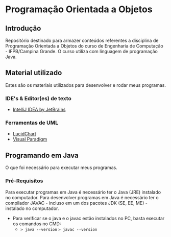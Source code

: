 # Programação Orientada a Objetos

## Introdução

Repositório destinado para armazer conteúdos referentes a disciplina de Programação Orientada a Objetos do curso de Engenharia de Computação - IFPB/Campina Grande.
O curso utiliza com linguagem de programação Java.

## Material utilizado

Estes são os materiais utilizados para desenvolver e rodar meus programas.

### IDE's & Editor(es) de texto

- [IntelliJ IDEA by JetBrains](https://www.jetbrains.com/idea/)

### Ferramentas de UML

- [LucidChart](https://www.lucidchart.com/pages/)
- [Visual Paradigm](https://online.visual-paradigm.com/pt/)

## Programando em Java

O que foi necessário para executar meus programas.

### Pré-Requisitos

Para executar programas em Java é necessário ter o Java (JRE) instalado no computador. Para desenvolver programas em Java é necessário ter o compilador JAVAC - incluso em um dos pacotes JDK (SE, EE, ME) - instalado no computador.

- Para verificar se o java e o javac estão instalados no PC, basta executar os comandos no CMD:
     * `> java --version`  `> javac --version`
